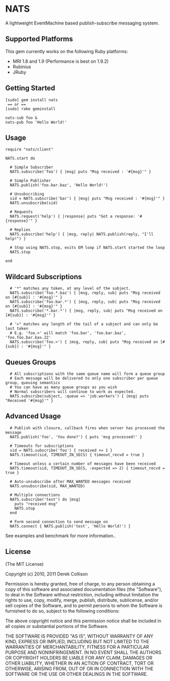 # NATS

A lightweight EventMachine based publish-subscribe messaging system.

## Supported Platforms

This gem currently works on the following Ruby platforms:

- MRI 1.8 and 1.9 (Performance is best on 1.9.2)
- Rubinius
- JRuby

## Getting Started

    [sudo] gem install nats
     == or ==
    [sudo] rake geminstall

    nats-sub foo &
    nats-pub foo 'Hello World!'

## Usage

    require "nats/client"

    NATS.start do

      # Simple Subscriber
      NATS.subscribe('foo') { |msg| puts "Msg received : '#{msg}'" }

      # Simple Publisher
      NATS.publish('foo.bar.baz', 'Hello World!')

      # Unsubscribing
      sid = NATS.subscribe('bar') { |msg| puts "Msg received : '#{msg}'" }
      NATS.unsubscribe(sid)

      # Requests
      NATS.request('help') { |response| puts "Got a response: '#{response}'" }

      # Replies
      NATS.subscribe('help') { |msg, reply| NATS.publish(reply, "I'll help!") }

      # Stop using NATS.stop, exits EM loop if NATS.start started the loop
      NATS.stop

    end

## Wildcard Subscriptions

      # '*" matches any token, at any level of the subject.
      NATS.subscribe('foo.*.baz') { |msg, reply, sub| puts "Msg received on [#{sub}] : '#{msg}'" }
      NATS.subscribe('foo.bar.*') { |msg, reply, sub| puts "Msg received on [#{sub}] : '#{msg}'" }
      NATS.subscribe('*.bar.*') { |msg, reply, sub| puts "Msg received on [#{sub}] : '#{msg}'" }

      # '>" matches any length of the tail of a subject and can only be last token
      # E.g. 'foo.>' will match 'foo.bar', 'foo.bar.baz', 'foo.foo.bar.bax.22'
      NATS.subscribe('foo.>') { |msg, reply, sub| puts "Msg received on [#{sub}] : '#{msg}'" }

## Queues Groups

      # All subscriptions with the same queue name will form a queue group
      # Each message will be delivered to only one subscriber per queue group, queuing semantics
      # You can have as many queue groups as you wish
      # Normal subscribers will continue to work as expected.
      NATS.subscribe(subject, :queue => 'job.workers') { |msg| puts "Received '#{msg}'" }

## Advanced Usage

      # Publish with closure, callback fires when server has processed the message
      NATS.publish('foo', 'You done?') { puts 'msg processed!' }

      # Timeouts for subscriptions
      sid = NATS.subscribe('foo') { received += 1 }
      NATS.timeout(sid, TIMEOUT_IN_SECS) { timeout_recvd = true }

      # Timeout unless a certain number of messages have been received
      NATS.timeout(sid, TIMEOUT_IN_SECS, :expected => 2) { timeout_recvd = true }

      # Auto-unsubscribe after MAX_WANTED messages received
      NATS.unsubscribe(sid, MAX_WANTED)

      # Multiple connections
      NATS.subscribe('test') do |msg|
        puts "received msg"
        NATS.stop
      end

      # Form second connection to send message on
      NATS.connect { NATS.publish('test', 'Hello World!') }


See examples and benchmark for more information..

## License

(The MIT License)

Copyright (c) 2010, 2011 Derek Collison

Permission is hereby granted, free of charge, to any person obtaining a copy
of this software and associated documentation files (the "Software"), to
deal in the Software without restriction, including without limitation the
rights to use, copy, modify, merge, publish, distribute, sublicense, and/or
sell copies of the Software, and to permit persons to whom the Software is
furnished to do so, subject to the following conditions:

The above copyright notice and this permission notice shall be included in
all copies or substantial portions of the Software.

THE SOFTWARE IS PROVIDED "AS IS", WITHOUT WARRANTY OF ANY KIND, EXPRESS OR
IMPLIED, INCLUDING BUT NOT LIMITED TO THE WARRANTIES OF MERCHANTABILITY,
FITNESS FOR A PARTICULAR PURPOSE AND NONINFRINGEMENT. IN NO EVENT SHALL THE
AUTHORS OR COPYRIGHT HOLDERS BE LIABLE FOR ANY CLAIM, DAMAGES OR OTHER
LIABILITY, WHETHER IN AN ACTION OF CONTRACT, TORT OR OTHERWISE, ARISING
FROM, OUT OF OR IN CONNECTION WITH THE SOFTWARE OR THE USE OR OTHER DEALINGS
IN THE SOFTWARE.


